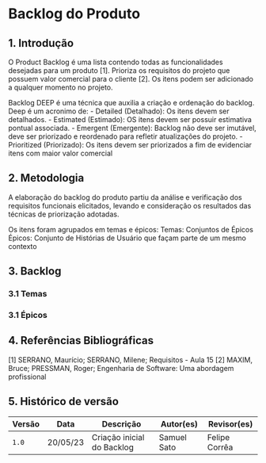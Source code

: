 # Backlog do Produto

## 1. Introdução

O Product Backlog é uma lista contendo todas as funcionalidades desejadas para um produto [1]. Prioriza os requisitos do projeto que possuem valor comercial para o cliente [2]. Os itens podem ser adicionado a qualquer momento no projeto.

Backlog DEEP é uma técnica que auxilia a criação e ordenação do backlog. Deep é um acronimo de: 
    - Detailed (Detalhado): Os itens devem ser detalhados.
    - Estimated (Estimado): OS itens devem ser possuir estimativa pontual associada.
    - Emergent (Emergente): Backlog não deve ser imutável, deve ser priorizado e reordenado para refletir atualizações do projeto.
    - Prioritized (Priorizado): Os itens devem ser priorizados a fim de evidenciar itens com maior valor comercial

## 2. Metodologia

A elaboração do backlog do produto partiu da análise e verificação dos requisitos funcionais elicitados, levando e consideração os resultados das técnicas de priorização adotadas. 

Os itens foram agrupados em temas e épicos:
Temas: Conjuntos de Épicos
Épicos: Conjunto de Histórias de Usuário que façam parte de um mesmo contexto

## 3. Backlog

### 3.1 Temas
### 3.1 Épicos


## 4. Referências Bibliográficas

[1] SERRANO, Maurício; SERRANO, Milene; Requisitos - Aula 15
[2] MAXIM, Bruce; PRESSMAN, Roger; Engenharia de Software: Uma abordagem profissional

## 5. Histórico de versão

| Versão | Data     | Descrição                                  | Autor(es)     | Revisor(es)   |
| ------ | -------- | ------------------------------------------ | ------------- | ------------- |
| `1.0`  | 20/05/23 | Criação inicial do Backlog | Samuel Sato | Felipe Corrêa |
